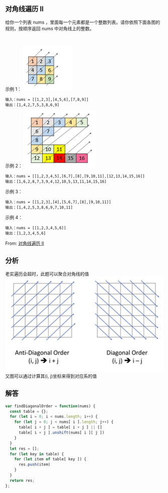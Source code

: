 ## 对角线遍历 II
给你一个列表 nums ，里面每一个元素都是一个整数列表。请你依照下面各图的规则，按顺序返回 nums 中对角线上的整数。

 

示例 1：
<img src="../../../static/1424-a.png"/>
```
输入：nums = [[1,2,3],[4,5,6],[7,8,9]]
输出：[1,4,2,7,5,3,8,6,9]
```
示例 2：
<img src="../../../static/1424-b.png"/>
```
输入：nums = [[1,2,3,4,5],[6,7],[8],[9,10,11],[12,13,14,15,16]]
输出：[1,6,2,8,7,3,9,4,12,10,5,13,11,14,15,16]
```
示例 3：
```
输入：nums = [[1,2,3],[4],[5,6,7],[8],[9,10,11]]
输出：[1,4,2,5,3,8,6,9,7,10,11]
```
示例 4：
```
输入：nums = [[1,2,3,4,5,6]]
输出：[1,2,3,4,5,6]
```
From: [对角线遍历 II](https://leetcode-cn.com/problems/diagonal-traverse-ii)

## 分析
老实遍历会超时，此题可以聚合对角线的值
<img src="../../../static/1424-c.png"/>
又图可以通过计算其(i, j)坐标来得到对应系的值

## 解答
```javascript
var findDiagonalOrder = function(nums) {
  const table = {};
  for (let i = 0; i < nums.length; i++) {
    for (let j = 0; j < nums[ i ].length; j++) {
      table[ i + j ] = table[ i + j ] || []
      table[ i + j ].unshift(nums[ i ][ j ])
    }
  }
  let res = [];
  for (let key in table) {
    for (let item of table[ key ]) {
      res.push(item)
    }
  }
  return res;
};
```